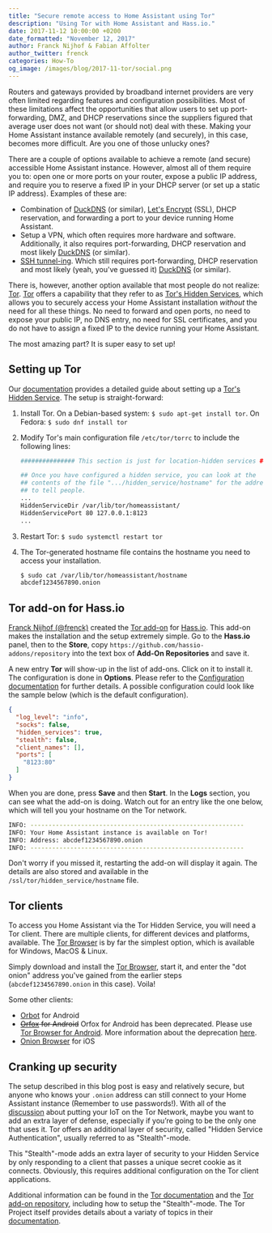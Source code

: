 ```yaml
---
title: "Secure remote access to Home Assistant using Tor"
description: "Using Tor with Home Assistant and Hass.io."
date: 2017-11-12 10:00:00 +0200
date_formatted: "November 12, 2017"
author: Franck Nijhof & Fabian Affolter
author_twitter: frenck
categories: How-To
og_image: /images/blog/2017-11-tor/social.png
---
```


Routers and gateways provided by broadband internet providers are very often limited regarding features and configuration possibilities. Most of these limitations affect the opportunities that allow users to set up port-forwarding, DMZ, and DHCP reservations since the suppliers figured that average user does not want (or should not) deal with these. Making your Home Assistant instance available remotely (and securely), in this case, becomes more difficult. Are you one of those unlucky ones?

There are a couple of options available to achieve a remote (and secure) accessible Home Assistant instance. However, almost all of them require you to: open one or more ports on your router, expose a public IP address, and require you to reserve a fixed IP in your DHCP server (or set up a static IP address). Examples of these are:

- Combination of [DuckDNS](/integrations/duckdns/) (or similar), [Let's Encrypt](/docs/ecosystem/certificates/lets_encrypt/) (SSL), DHCP reservation, and forwarding a port to your device running Home Assistant.
- Setup a VPN, which often requires more hardware and software. Additionally, it also requires port-forwarding, DHCP reservation and most likely [DuckDNS](/integrations/duckdns/) (or similar).
- [SSH tunnel-ing](/blog/2017/11/02/secure-shell-tunnel/). Which still requires port-forwarding, DHCP reservation and most likely (yeah, you've guessed it) [DuckDNS](/integrations/duckdns/) (or similar).

There is, however, another option available that most people do not realize: [Tor](https://www.torproject.org). [Tor](https://www.torproject.org) offers a capability that they refer to as [Tor's Hidden Services](https://www.torproject.org/docs/hidden-services.html.en), which allows you to securely access your Home Assistant installation *without* the need for all these things. No need to forward and open ports, no need to expose your public IP, no DNS entry, no need for SSL certificates, and you do not have to assign a fixed IP to the device running your Home Assistant.

The most amazing part? It is super easy to set up!

<!--more-->

## Setting up Tor

Our [documentation](/docs/ecosystem/tor/) provides a detailed guide about setting up a [Tor's Hidden Service](https://www.torproject.org/docs/hidden-services.html.en). The setup is straight-forward:

1. Install Tor. On a Debian-based system: `$ sudo apt-get install tor`. On Fedora: `$ sudo dnf install tor`
2. Modify Tor's main configuration file `/etc/tor/torrc` to include the following lines:

    ```bash
    ############### This section is just for location-hidden services ###

    ## Once you have configured a hidden service, you can look at the
    ## contents of the file ".../hidden_service/hostname" for the address
    ## to tell people.
    ...
    HiddenServiceDir /var/lib/tor/homeassistant/
    HiddenServicePort 80 127.0.0.1:8123
    ...
    ```
3. Restart Tor: `$ sudo systemctl restart tor`
4. The Tor-generated hostname file contains the hostname you need to access your installation.

    ```bash
    $ sudo cat /var/lib/tor/homeassistant/hostname
    abcdef1234567890.onion
    ```

## Tor add-on for Hass.io

[Franck Nijhof (@frenck)](https://github.com/frenck) created the [Tor add-on](https://github.com/hassio-addons/addon-tor) for [Hass.io](/hassio/). This add-on makes the installation and the setup extremely simple. Go to the **Hass.io** panel, then to the **Store**, copy `https://github.com/hassio-addons/repository` into the text box of **Add-On Repositories** and save it.

A new entry **Tor** will show-up in the list of add-ons. Click on it to install it. The configuration is done in **Options**. Please refer to the [Configuration documentation](https://github.com/hassio-addons/addon-tor#configuration) for further details. A possible configuration could look like the sample below (which is the default configuration).

```json
{
  "log_level": "info",
  "socks": false,
  "hidden_services": true,
  "stealth": false,
  "client_names": [],
  "ports": [
    "8123:80"
  ]
}
```

When you are done, press **Save** and then **Start**. In the **Logs** section, you can see what the add-on is doing. Watch out for an entry like the one below, which will tell you your hostname on the Tor network.

```bash
INFO: -----------------------------------------------------------
INFO: Your Home Assistant instance is available on Tor!
INFO: Address: abcdef1234567890.onion
INFO: -----------------------------------------------------------
```

Don't worry if you missed it, restarting the add-on will display it again. The details are also stored and available in the `/ssl/tor/hidden_service/hostname` file.

## Tor clients

To access you Home Assistant via the Tor Hidden Service, you will need a Tor client. There are multiple clients, for different devices and platforms, available. The [Tor Browser](https://www.torproject.org/projects/torbrowser.html.en) is by far the simplest option, which is available for Windows, MacOS & Linux.

Simply download and install the [Tor Browser](https://www.torproject.org/projects/torbrowser.html.en), start it, and enter the "dot onion" address you've gained from the earlier steps (`abcdef1234567890.onion` in this case). Voila!

Some other clients:

- [Orbot](https://guardianproject.info/apps/orbot/) for Android
- ~~[Orfox](https://play.google.com/store/apps/details?id=info.guardianproject.orfox&hl=nl) for Android~~ Orfox for Android has been deprecated. Please use [Tor Browser for Android](https://www.torproject.org/download/#android). More information about the deprecation [here](https://trac.torproject.org/projects/tor/ticket/29955).
- [Onion Browser](https://mike.tig.as/onionbrowser/) for iOS

## Cranking up security

The setup described in this blog post is easy and relatively secure, but anyone who knows your `.onion` address can still connect to your Home Assistant instance (Remember to use passwords!). With all of the [discussion](https://blog.torproject.org/quick-simple-guide-tor-and-internet-things-so-far) about putting your IoT on the Tor Network, maybe you want to add an extra layer of defense, especially if you’re going to be the only one that uses it. Tor offers an additional layer of security, called "Hidden Service Authentication", usually referred to as "Stealth"-mode.

This "Stealth"-mode adds an extra layer of security to your Hidden Service by only responding to a client that passes a unique secret cookie as it connects. Obviously, this requires additional configuration on the Tor client applications.

Additional information can be found in the [Tor documentation](/docs/ecosystem/tor/) and the [Tor add-on repository](https://github.com/hassio-addons/addon-tor), including how to setup the "Stealth"-mode. The Tor Project itself provides details about a variaty of topics in their  [documentation](https://www.torproject.org/docs/documentation.html.en).
